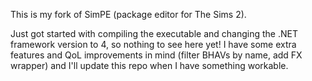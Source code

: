 This is my fork of SimPE (package editor for The Sims 2).

Just got started with compiling the executable and changing the .NET framework version to 4, so nothing to see here yet! I have some extra features and QoL improvements in mind (filter BHAVs by name, add FX wrapper) and I'll update this repo when I have something workable.
